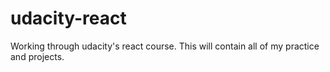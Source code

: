 # udacity-react
Working through udacity's react course. This will contain all of my practice and projects.
